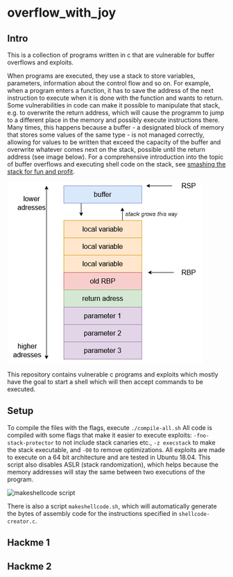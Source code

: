 # overflow_with_joy

## Intro ##

This is a collection of programs written in c that are vulnerable for buffer overflows and exploits.

When programs are executed, they use a stack to store variables, parameters, information about the control flow and so on. For example, when a program enters a function, it has to save the address of the next instruction to execute when it is done with the function and wants to return. 
Some vulnerabilities in code can make it possible to manipulate that stack, e.g. to overwrite the return address, which will cause the programm to jump to a different place in the memory and possibly execute instructions there. Many times, this happens because a buffer - a designated block of memory that stores some values of the same type - is not managed correctly, allowing for values to be written that exceed the capacity of the buffer and overwrite whatever comes next on the stack, possible until the return address (see image below). For a comprehensive introduction into the topic of buffer overflows and executing shell code on the stack, see [smashing the stack for fun and profit](http://www-inst.eecs.berkeley.edu/~cs161/fa08/papers/stack_smashing.pdf).

![Stack](https://github.com/LauraWartschinski/overflow_with_joy/blob/master/img/stack.png)

This repository contains vulnerable c programs and exploits which mostly have the goal to start a shell which will then accept commands to be executed.

## Setup ##
To compile the files with the flags, execute
```./compile-all.sh```
All code is compiled with some flags that make it easier to execute exploits:  `-fno-stack-protector` to not include stack canaries etc., `-z execstack` to make the stack executable, and `-O0` to remove optimizations. All exploits are made to execute on a 64 bit architecture and are tested in Ubuntu 18.04.
This script also disables ASLR (stack randomization), which helps because the memory addresses will stay the same between two executions of the program.


![makeshellcode script](https://github.com/LauraWartschinski/overflow_with_joy/blob/master/img/makeshellcode.png)

There is also a script `makeshellcode.sh`, which will automatically generate the bytes of assembly code for the instructions specified in `shellcode-creator.c`. 

## Hackme 1 ##

## Hackme 2 ##

